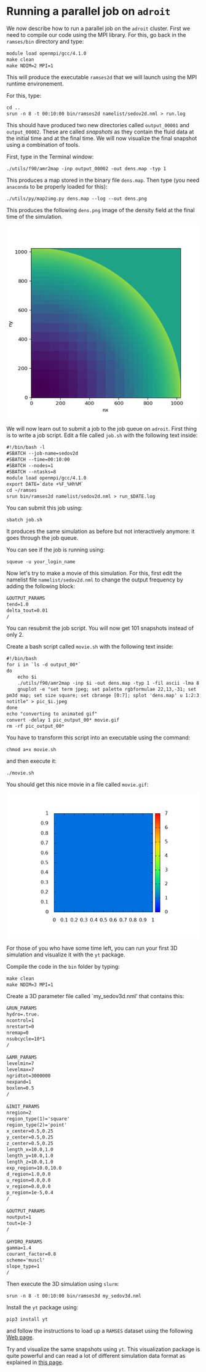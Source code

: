 # Running a parallel job on `adroit`

We now describe how to run a parallel job on the `adroit` cluster. First we need to compile our code using the MPI library. For this, go back in the `ramses/bin` directory and type:
```
module load openmpi/gcc/4.1.0
make clean
make NDIM=2 MPI=1
```
This will produce the executable `ramses2d` that we will launch using the MPI runtime environement.

For this, type:
```
cd ..
srun -n 8 -t 00:10:00 bin/ramses2d namelist/sedov2d.nml > run.log
```
This should have produced two new directories called `output_00001` and `output_00002`. These are called _snapshots_ as they contain the fluid data at the initial time and at the final time. We will now visualize the final snapshot using a combination of tools.

First, type in the Terminal window:
```
./utils/f90/amr2map -inp output_00002 -out dens.map -typ 1
```
This produces a map stored in the binary file `dens.map`. Then type (you need `anaconda` to be properly loaded for this):
```
./utils/py/map2img.py dens.map --log --out dens.png
```
This produces the following `dens.png` image of the density field at the final time of the simulation.

![density](dens.png)

We will now learn out to submit a job to the job queue on `adroit`. First thing is to write a job script. Edit a file called `job.sh` with the following text inside:
```
#!/bin/bash -l
#SBATCH --job-name=sedov2d
#SBATCH --time=00:10:00
#SBATCH --nodes=1
#SBATCH --ntasks=8
module load openmpi/gcc/4.1.0
export DATE=`date +%F_%Hh%M`
cd ~/ramses
srun bin/ramses2d namelist/sedov2d.nml > run_$DATE.log
```
You can submit this job using:
```
sbatch job.sh
```
It produces the same simulation as before but not interactively anymore: it goes through the job queue.

You can see
if the job is running using:
```
squeue -u your_login_name
```
Now let's try to make a movie of this simulation. For this, first edit the namelist file `namelist/sedov2d.nml` to change the output frequency by adding the following block:
```
&OUTPUT_PARAMS
tend=1.0
delta_tout=0.01
/
```
You can resubmit the job script. You will now get 101 snapshots instead of only 2.

Create a bash script called `movie.sh` with the following text inside:
```
#!/bin/bash
for i in `ls -d output_00*`
do
    echo $i
    ./utils/f90/amr2map -inp $i -out dens.map -typ 1 -fil ascii -lma 8
    gnuplot -e "set term jpeg; set palette rgbformulae 22,13,-31; set pm3d map; set size square; set cbrange [0:7]; splot 'dens.map' u 1:2:3 notitle" > pic_$i.jpeg
done
echo "converting to animated gif"
convert -delay 1 pic_output_00* movie.gif
rm -rf pic_output_00*
```
You have to transform this script into an executable using the command:
```
chmod a+x movie.sh
```
and then execute it:
```
./movie.sh
```
You should get this nice movie in a file called `movie.gif`:

![movie dens](movie.gif)

For those of you who have some time left, you can run your first 3D simulation and visualize it with the `yt` package.

Compile the code in the `bin` folder by typing:
```
make clean
make NDIM=3 MPI=1
```

Create a 3D parameter file called `my_sedov3d.nml' that contains this:
```
&RUN_PARAMS
hydro=.true.
ncontrol=1
nrestart=0
nremap=0
nsubcycle=10*1
/

&AMR_PARAMS
levelmin=7
levelmax=7
ngridtot=3000000
nexpand=1
boxlen=0.5
/

&INIT_PARAMS
nregion=2
region_type(1)='square'
region_type(2)='point'
x_center=0.5,0.25
y_center=0.5,0.25
z_center=0.5,0.25
length_x=10.0,1.0
length_y=10.0,1.0
length_z=10.0,1.0
exp_region=10.0,10.0
d_region=1.0,0.0
u_region=0.0,0.0
v_region=0.0,0.0
p_region=1e-5,0.4
/

&OUTPUT_PARAMS
noutput=1
tout=1e-3
/

&HYDRO_PARAMS
gamma=1.4
courant_factor=0.8
scheme='muscl'
slope_type=1
/
```
Then execute the 3D simulation using `slurm`:
```
srun -n 8 -t 00:10:00 bin/ramses3d my_sedov3d.nml
```
Install the `yt` package using:
```
pip3 install yt
```
and follow the instructions to load up a `RAMSES` dataset using the following [Web page](https://yt-project.org). 

Try and visualize the same snapshots using `yt`. This visualization package is quite powerful and can read a lot of different simulation data format as explained in [this page](https://yt-project.org/doc/examining/loading_data.html?highlight=ramses).

